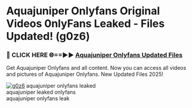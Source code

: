 # Aquajuniper Onlyfans Original Videos 0nlyFans Leaked - Files Updated! (g0z6)

<h3>🔴 CLICK HERE 🌐==►► <a href="https://tinyurl.com/2jnfzry5" rel="nofollow">Aquajuniper Onlyfans Updated Files</a></h3>

Get Aquajuniper Onlyfans and all content. Now you can access all videos and pictures of Aquajuniper Onlyfans. New Updated Files 2025!

[![g0z6](https://i.imgur.com/GyGTBgg.gif)](https://tinyurl.com/2jnfzry5)
aquajuniper onlyfans leaked<br>
aquajuniper leaked onlyfans<br>
aquajuniper onlyfans leak